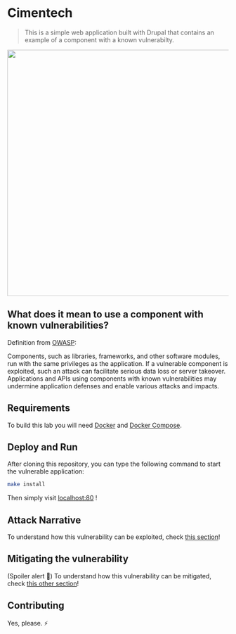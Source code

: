 # Cimentech
 > This is a simple web application built with Drupal that contains an example of a component with a known vulnerabilty.

<p align="center">
 <img width="560" height="" src="docs/attack1.png">
</p>

## What does it mean to use a component with known vulnerabilities?

Definition from [OWASP](https://www.owasp.org/images/7/72/OWASP_Top_10-2017_%28en%29.pdf.pdf):

Components, such as libraries, frameworks, and other software modules, run with the same privileges as the application. If a vulnerable component is exploited, such an attack can facilitate serious data loss or server takeover. Applications and APIs using components with known vulnerabilities may undermine application defenses and enable various attacks and impacts.

## Requirements

To build this lab you will need [Docker][Docker Install] and [Docker Compose][Docker Compose Install].

## Deploy and Run

After cloning this repository, you can type the following command to start the vulnerable application:

```sh
make install
```

Then simply visit [localhost:80][App] !

## Attack Narrative

To understand how this vulnerability can be exploited, check [this section]!

## Mitigating the vulnerability

(Spoiler alert 🧐) To understand how this vulnerability can be mitigated, check [this other section](https://github.com/globocom/secDevLabs/pulls?q=is%3Apr+label%3A%22mitigation+solution+%F0%9F%94%92%22+label%3ACimentech)!

## Contributing

Yes, please. :zap:

[Docker Install]:  https://docs.docker.com/install/
[Docker Compose Install]: https://docs.docker.com/compose/install/
[App]: http://127.0.0.1:80/
[this section]: docs/ATTACK.md
